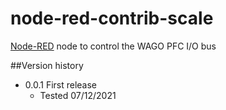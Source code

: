 # node-red-contrib-scale
[Node-RED](http://nodered.org/) node to control the WAGO PFC I/O bus

##Version history
* 0.0.1	First release
  * Tested 07/12/2021
